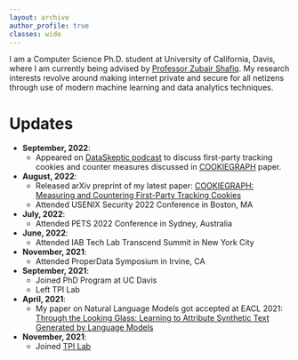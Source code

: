 ```yaml
---
layout: archive
author_profile: true
classes: wide
---
```


I am a Computer Science Ph.D. student at University of California, Davis, where I am currently being advised by [Professor Zubair Shafiq](https://web.cs.ucdavis.edu/~zubair/index.html). My research interests revolve around making internet private and secure for all netizens through use of modern machine learning and data analytics techniques.

<!-- # Publications -->

<!-- ## [COOKIEGRAPH: Measuring and Countering First-Party Tracking Cookies](https://arxiv.org/abs/2208.12370) -->


<!-- 
## [Through the Looking Glass: Learning to Attribute Synthetic Text Generated by Language Models](https://aclanthology.org/2021.eacl-main.155.pdf)

***Shaoor Munir**, Brishna Batool, Zubair Shafiq, Padmini Srinivasan, Fareed Zaffar*

Proceedings of the 16th Conference of the European Chapter of the Association for Computational Linguistics: Main Volume **(EACL 2021)** -->

# Updates


- **September, 2022**:
  - Appeared on [DataSkeptic podcast](https://dataskeptic.com/blog/episodes/2022/first-party-tracking-cookies) to discuss first-party tracking cookies and counter measures discussed in [COOKIEGRAPH](_publications/cookiegraph.md) paper.
- **August, 2022**:
  - Released arXiv preprint of my latest paper: [COOKIEGRAPH: Measuring and Countering First-Party Tracking Cookies](_publications/cookiegraph.md)
  - Attended USENIX Security 2022 Conference in Boston, MA
- **July, 2022**:
  - Attended PETS 2022 Conference in Sydney, Australia
- **June, 2022**:
  - Attended IAB Tech Lab Transcend Summit in New York City
- **November, 2021**:
  - Attended ProperData Symposium in Irvine, CA
- **September, 2021**:
  - Joined PhD Program at UC Davis
  - Left TPI Lab
- **April, 2021**:
  - My paper on Natural Language Models got accepted at EACL 2021: [Through the Looking Glass: Learning to Attribute Synthetic Text Generated by Language Models](_publications/through-the-looking-glass.md)
- **November, 2021**:
  - Joined [TPI Lab](https://tpi.lums.edu.pk)